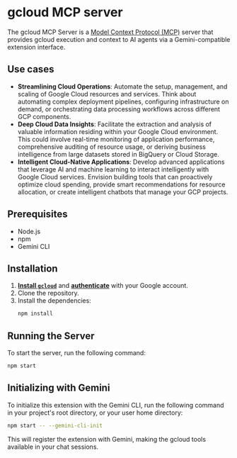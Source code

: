 # gcloud MCP server

The gcloud MCP Server is a [Model Context Protocol (MCP)](https://modelcontextprotocol.io/introduction) server that provides gcloud execution and context to AI agents via a Gemini-compatible extension interface.

## Use cases

* **Streamlining Cloud Operations**: Automate the setup, management, and scaling of Google Cloud resources and services. Think about automating complex deployment pipelines, configuring infrastructure on demand, or orchestrating data processing workflows across different GCP components.
* **Deep Cloud Data Insights**: Facilitate the extraction and analysis of valuable information residing within your Google Cloud environment. This could involve real-time monitoring of application performance, comprehensive auditing of resource usage, or deriving business intelligence from large datasets stored in BigQuery or Cloud Storage. 
* **Intelligent Cloud-Native Applications**: Develop advanced applications that leverage AI and machine learning to interact intelligently with Google Cloud services. Envision building tools that can proactively optimize cloud spending, provide smart recommendations for resource allocation, or create intelligent chatbots that manage your GCP projects. 

## Prerequisites

- Node.js
- npm
- Gemini CLI

## Installation

1. **[Install `gcloud`](https://cloud.google.com/sdk/docs/install)** and **[authenticate](https://cloud.google.com/docs/authentication/gcloud#local)** with your Google account.
2.  Clone the repository.
3.  Install the dependencies:
    ```bash
    npm install
    ```

## Running the Server

To start the server, run the following command:

```bash
npm start
```

## Initializing with Gemini

To initialize this extension with the Gemini CLI, run the following command in your project's root directory, or your user home directory:

```bash
npm start -- --gemini-cli-init
```

This will register the extension with Gemini, making the gcloud tools available in your chat sessions.
